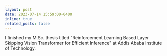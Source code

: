 ```yaml
---
layout: post
date: 2023-07-14 15:59:00-0400
inline: true
related_posts: false
---
```


I finished my M.Sc. thesis titled "Reinforcement Learning Based Layer Skipping Vision
Transformer for Efficient Inference" at Addis Ababa Institute of Technology.